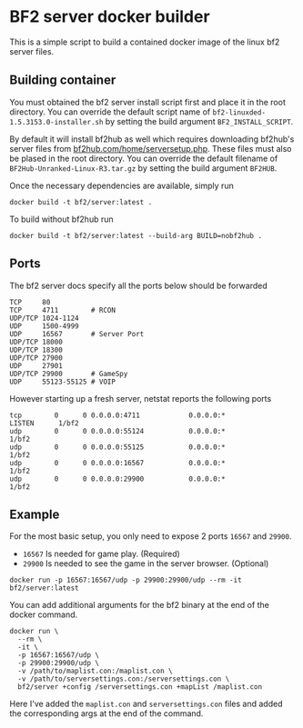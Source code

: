 # BF2 server docker builder

This is a simple script to build a contained docker image of the linux bf2 server files.

## Building container

You must obtained the bf2 server install script first and place it in the root directory.
You can override the default script name of `bf2-linuxded-1.5.3153.0-installer.sh` by setting the build argument `BF2_INSTALL_SCRIPT`.

By default it will install bf2hub as well which requires downloading bf2hub's server files from [bf2hub.com/home/serversetup.php](https://www.bf2hub.com/home/serversetup.php).
These files must also be plased in the root directory.
You can override the default filename of `BF2Hub-Unranked-Linux-R3.tar.gz` by setting the build argument `BF2HUB`.

Once the necessary dependencies are available, simply run

```shell
docker build -t bf2/server:latest .
```

To build without bf2hub run

```shell
docker build -t bf2/server:latest --build-arg BUILD=nobf2hub .
```

## Ports

The bf2 server docs specify all the ports below should be forwarded

```
TCP     80
TCP     4711        # RCON
UDP/TCP 1024-1124
UDP     1500-4999
UDP     16567       # Server Port
UDP/TCP 18000
UDP/TCP 18300
UDP/TCP 27900
UDP     27901
UDP/TCP 29900       # GameSpy
UDP     55123-55125 # VOIP
```

However starting up a fresh server, netstat reports the following ports

```
tcp        0      0 0.0.0.0:4711            0.0.0.0:*               LISTEN      1/bf2
udp        0      0 0.0.0.0:55124           0.0.0.0:*                           1/bf2
udp        0      0 0.0.0.0:55125           0.0.0.0:*                           1/bf2
udp        0      0 0.0.0.0:16567           0.0.0.0:*                           1/bf2
udp        0      0 0.0.0.0:29900           0.0.0.0:*                           1/bf2
```

## Example

For the most basic setup, you only need to expose 2 ports `16567` and `29900`.

* `16567` Is needed for game play. (Required)
* `29900` Is needed to see the game in the server browser. (Optional)

```
docker run -p 16567:16567/udp -p 29900:29900/udp --rm -it bf2/server:latest
```

You can add additional arguments for the bf2 binary at the end of the docker command.

```
docker run \
  --rm \
  -it \
  -p 16567:16567/udp \
  -p 29900:29900/udp \
  -v /path/to/maplist.con:/maplist.con \
  -v /path/to/serversettings.con:/serversettings.con \
  bf2/server +config /serversettings.con +mapList /maplist.con
```

Here I've added the `maplist.con` and `serversettings.con` files and added the corresponding args at the end of the command.
